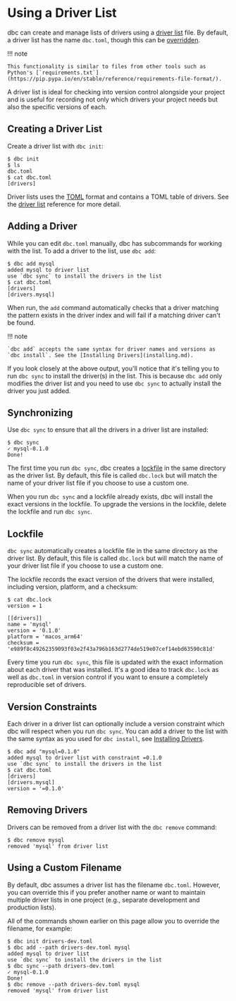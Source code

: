 <!--
Copyright 2025 Columnar Technologies Inc.

Licensed under the Apache License, Version 2.0 (the "License");
you may not use this file except in compliance with the License.
You may obtain a copy of the License at

    http://www.apache.org/licenses/LICENSE-2.0

Unless required by applicable law or agreed to in writing, software
distributed under the License is distributed on an "AS IS" BASIS,
WITHOUT WARRANTIES OR CONDITIONS OF ANY KIND, either express or implied.
See the License for the specific language governing permissions and
limitations under the License.
-->

# Using a Driver List

dbc can create and manage lists of drivers using a [driver list](../concepts/driver_list.md) file.
By default, a driver list has the name `dbc.toml`, though this can be [overridden](#using-a-custom-filename).

!!! note

    This functionality is similar to files from other tools such as Python's [`requirements.txt`](https://pip.pypa.io/en/stable/reference/requirements-file-format/).

A driver list is ideal for checking into version control alongside your project and is useful for recording not only which drivers your project needs but also the specific versions of each.

## Creating a Driver List

Create a driver list with `dbc init`:

```console
$ dbc init
$ ls
dbc.toml
$ cat dbc.toml
[drivers]

```

Driver lists uses the [TOML](https://toml.io) format and contains a TOML table of drivers. See the [driver list](../reference/driver_list.md) reference for more detail.

## Adding a Driver

While you can edit `dbc.toml` manually, dbc has subcommands for working with the list.
To add a driver to the list, use `dbc add`:

```console
$ dbc add mysql
added mysql to driver list
use `dbc sync` to install the drivers in the list
$ cat dbc.toml
[drivers]
[drivers.mysql]
```

When run, the `add` command automatically checks that a driver matching the pattern exists in the driver index and will fail if a matching driver can't be found.

!!! note

    `dbc add` accepts the same syntax for driver names and versions as `dbc install`. See the [Installing Drivers](installing.md).

If you look closely at the above output, you'll notice that it's telling you to run `dbc sync` to install the driver(s) in the list. This is because `dbc add` only modifies the driver list and you need to use `dbc sync` to actually install the driver you just added.

## Synchronizing

Use `dbc sync` to ensure that all the drivers in a driver list are installed:

```console
$ dbc sync
✓ mysql-0.1.0
Done!
```

The first time you run `dbc sync`, dbc creates a [lockfile](#lockfile) in the same directory as the driver list.
By default, this file is called `dbc.lock` but will match the name of your driver list file if you choose to use a custom one.

When you run `dbc sync` and a lockfile already exists, dbc will install the exact versions in the lockfile.
To upgrade the versions in the lockfile, delete the lockfile and run `dbc sync`.

## Lockfile

`dbc sync` automatically creates a lockfile file in the same directory as the driver list. By default, this file is called `dbc.lock` but will match the name of your driver list file if you choose to use a custom one.

The lockfile records the exact version of the drivers that were installed, including version, platform, and a checksum:

```console
$ cat dbc.lock
version = 1

[[drivers]]
name = 'mysql'
version = '0.1.0'
platform = 'macos_arm64'
checksum = 'e989f8c49262359093f03e2f43a796b163d2774de519e07cef14ebd63590c81d'
```

Every time you run `dbc sync`, this file is updated with the exact information about each driver that was installed.
It's a good idea to track `dbc.lock` as well as `dbc.toml` in version control if you want to ensure a completely reproducible set of drivers.

## Version Constraints

Each driver in a driver list can optionally include a version constraint which dbc will respect when you run `dbc sync`. You can add a driver to the list with the same syntax as you used for `dbc install`, see [Installing Drivers](installing.md).

```console
$ dbc add "mysql=0.1.0"
added mysql to driver list with constraint =0.1.0
use `dbc sync` to install the drivers in the list
$ cat dbc.toml
[drivers]
[drivers.mysql]
version = '=0.1.0'
```

## Removing Drivers

Drivers can be removed from a driver list with the `dbc remove` command:

```console
$ dbc remove mysql
removed 'mysql' from driver list
```

## Using a Custom Filename

By default, dbc assumes a driver list has the filename `dbc.toml`. However, you can override this if you prefer another name or want to maintain multiple driver lists in one project (e.g., separate development and production lists).

All of the commands shown earlier on this page allow you to override the filename, for example:

```console
$ dbc init drivers-dev.toml
$ dbc add --path drivers-dev.toml mysql
added mysql to driver list
use `dbc sync` to install the drivers in the list
$ dbc sync --path drivers-dev.toml
✓ mysql-0.1.0
Done!
$ dbc remove --path drivers-dev.toml mysql
removed 'mysql' from driver list
```
